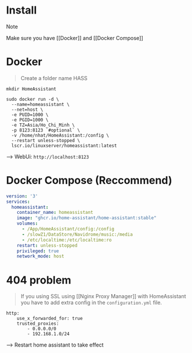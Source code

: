 # Install

> [!note]
> Make sure you have [[Docker]] and [[Docker Compose]]

# Docker

> Create a folder name HASS

```shell
mkdir HomeAssistant
```

```shell
sudo docker run -d \
  --name=homeassistant \
  --net=host \
  -e PUID=1000 \
  -e PGID=1000 \
  -e TZ=Asia/Ho_Chi_Minh \
  -p 8123:8123 `#optional` \
  -v /home/nhat/HomeAssistant:/config \
  --restart unless-stopped \
  lscr.io/linuxserver/homeassistant:latest
```
--> WebUi: `http://localhost:8123` 

# Docker Compose (Reccommend)

```yaml
version: '3'
services:
  homeassistant:
    container_name: homeassistant
    image: "ghcr.io/home-assistant/home-assistant:stable"
    volumes:
      - /App/HomeAssistant/config:/config
      - /slowZ1/DataStore/Navidrome/music:/media
      - /etc/localtime:/etc/localtime:ro
    restart: unless-stopped
    privileged: true
    network_mode: host
```

# 404 problem

> If you using SSL using [[Nginx Proxy Manager]] with HomeAssistant you have to add extra config in the `configuration.yml` file.

```shell
http:
    use_x_forwarded_for: true
    trusted_proxies:
        - 0.0.0.0/0
        - 192.168.1.0/24
```
--> Restart home assistant to take effect
